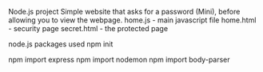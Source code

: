 Node.js project
Simple website that asks for a password (Mini), before allowing you to view the webpage.
home.js - main javascript file
home.html - security page
secret.html - the protected page

node.js packages used
npm init

npm import express
npm import nodemon
npm import body-parser
